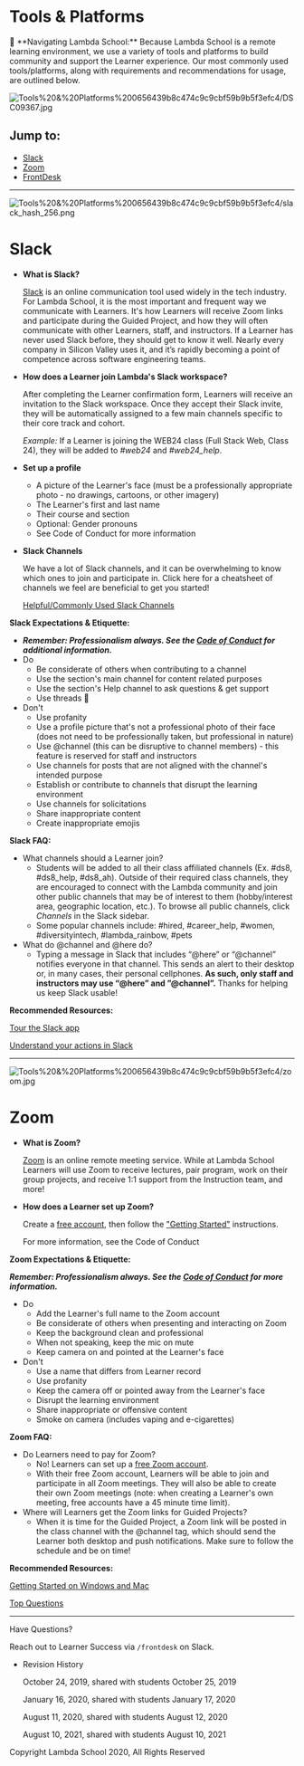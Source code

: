 # Tools & Platforms

<aside>
📌 **Navigating Lambda School:** 
Because Lambda School is a remote learning environment, we use a variety of tools and platforms to build community and support the Learner experience. Our most commonly used tools/platforms, along with requirements and recommendations for usage, are outlined below.

</aside>

![Tools%20&%20Platforms%200656439b8c474c9c9cbf59b9b5f3efc4/DSC09367.jpg](Tools%20&%20Platforms%200656439b8c474c9c9cbf59b9b5f3efc4/DSC09367.jpg)

## Jump to:

- [Slack]()
- [Zoom]()
- [FrontDesk](https://www.notion.so/FrontDesk-88c67be0382d4f2e91a1950b6c55dee8)

---

![Tools%20&%20Platforms%200656439b8c474c9c9cbf59b9b5f3efc4/slack_hash_256.png](Tools%20&%20Platforms%200656439b8c474c9c9cbf59b9b5f3efc4/slack_hash_256.png)

# Slack

- **What is Slack?**
    
    [Slack](https://slack.com/) is an online communication tool used widely in the tech industry. For Lambda School, it is the most important and frequent way we communicate with Learners. It's how Learners will receive Zoom links and participate during the Guided Project, and how they will often communicate with other Learners, staff, and instructors. If a Learner has never used Slack before, they should get to know it well. Nearly every company in Silicon Valley uses it, and it’s rapidly becoming a point of competence across software engineering teams.
    
- **How does a Learner join Lambda's Slack workspace?**
    
    After completing the Learner confirmation form, Learners will receive an invitation to the Slack workspace. Once they accept their Slack invite, they will be automatically assigned to a few main channels specific to their core track and cohort.
    
    *Example:* If a Learner is joining the WEB24 class (Full Stack Web, Class 24), they will be added to *#web24* and *#web24_help*. 
    
- **Set up a profile**
    - A picture of the Learner's face (must be a professionally appropriate photo - no drawings, cartoons, or other imagery)
    - The Learner's first and last name
    - Their course and section
    - Optional: Gender pronouns
    - See Code of Conduct for more information
- **Slack Channels**
    
    We have a lot of Slack channels, and it can be overwhelming to know which ones to join and participate in. Click here for a cheatsheet of channels we feel are beneficial to get you started!
    
    [Helpful/Commonly Used Slack Channels](Tools%20&%20Platforms%200656439b8c474c9c9cbf59b9b5f3efc4/Helpful%20Commonly%20Used%20Slack%20Channels%20b4a89da6f4cc4d86abe4d22fe9ef7c05.md)
    

**Slack Expectations & Etiquette:** 

- ***Remember: Professionalism always. See the [Code of Conduct](Code%20of%20Conduct%20b11fec77b76841189d8a9db5b89d948a.md) for additional information.***
- Do
    - Be considerate of others when contributing to a channel
    - Use the section's main channel for content related purposes
    - Use the section's Help channel to ask questions & get support
    - Use threads 🧵
- Don't
    - Use profanity
    - Use a profile picture that's not a professional photo of their face (does not need to be professionally taken, but professional in nature)
    - Use @channel (this can be disruptive to channel members) - this feature is  reserved for staff and instructors
    - Use channels for posts that are not aligned with the channel's intended purpose
    - Establish or contribute to channels that disrupt the learning environment
    - Use channels for solicitations
    - Share inappropriate content
    - Create inappropriate emojis

**Slack FAQ:**

- What channels should a Learner join?
    - Students will be added to all their class affiliated channels (Ex. #ds8, #ds8_help, #ds8_ah). Outside of their required class channels, they are encouraged to connect with the Lambda community and join other public channels that may be of interest to them (hobby/interest area, geographic location, etc.). To browse all public channels, click *Channels* in the Slack sidebar.
    - Some popular channels include: #hired, #career_help, #women, #diversityintech, #lambda_rainbow, #pets
- What do @channel and @here do?
    - Typing a message in Slack that includes “@here” or “@channel” notifies everyone in that channel. This sends an alert to their desktop or, in many cases, their personal cellphones. **As such, only staff and instructors may use “@here” and ”@channel”.** Thanks for helping us keep Slack usable!
    

**Recommended Resources:** 

[Tour the Slack app](https://get.slack.help/hc/en-us/articles/217626358-Tour-the-Slack-app)

[Understand your actions in Slack](https://get.slack.help/hc/en-us/articles/360002063088-Understand-your-actions-in-Slack)

---

![Tools%20&%20Platforms%200656439b8c474c9c9cbf59b9b5f3efc4/zoom.jpg](Tools%20&%20Platforms%200656439b8c474c9c9cbf59b9b5f3efc4/zoom.jpg)

# Zoom

- **What is Zoom?**
    
    [Zoom](https://zoom.us/) is an online remote meeting service. While at Lambda School Learners will use Zoom to receive lectures, pair program, work on their group projects, and receive 1:1 support from the Instruction team, and more! 
    
- **How does a Learner set up Zoom?**
    
    Create a [free account](https://zoom.us/signup), then follow the ["Getting Started"](https://support.zoom.us/hc/en-us/articles/201362033-Getting-Started-on-Windows-and-Mac#h_97174a74-246a-4e54-8e9c-22b55cd0b665) instructions.
    
    For more information, see the Code of Conduct
    

**Zoom Expectations & Etiquette:** 

***Remember: Professionalism always. See the [Code of Conduct](Code%20of%20Conduct%20b11fec77b76841189d8a9db5b89d948a.md) for more information.***

- Do
    - Add the Learner's full name to the Zoom account
    - Be considerate of others when presenting and interacting on Zoom
    - Keep the background clean and professional
    - When not speaking, keep the mic on mute
    - Keep camera on and pointed at the Learner's face
- Don't
    - Use a name that differs from Learner record
    - Use profanity
    - Keep the camera off or pointed away from the Learner's face
    - Disrupt the learning environment
    - Share inappropriate or offensive content
    - Smoke on camera (includes vaping and e-cigarettes)

**Zoom FAQ:** 

- Do Learners need to pay for Zoom?
    - No! Learners can set up a [free Zoom account](https://zoom.us/signup).
    - With their free Zoom account, Learners will be able to join and participate in all Zoom meetings. They will also be able to create their own Zoom meetings (note: when creating a Learner's own meeting, free accounts have a 45 minute time limit).
- Where will Learners get the Zoom links for Guided Projects?
    - When it is time for the Guided Project, a Zoom link will be posted in the class channel with the @channel tag, which should send the Learner both desktop and push notifications. Make sure to follow the schedule and be on time!

**Recommended Resources:** 

[Getting Started on Windows and Mac](https://support.zoom.us/hc/en-us/articles/201362033-Getting-Started-on-Windows-and-Mac)

[Top Questions](https://support.zoom.us/hc/en-us/articles/206175806-Top-Questions)

---

Have Questions? 

Reach out to Learner Success via `/frontdesk` on Slack.

- Revision History
    
    October 24, 2019, shared with students October 25, 2019
    
    January 16, 2020, shared with students January 17, 2020
    
    August 11, 2020, shared with students August 12, 2020
    
    August 10, 2021, shared with students August 10, 2021
    

Copyright Lambda School 2020, All Rights Reserved